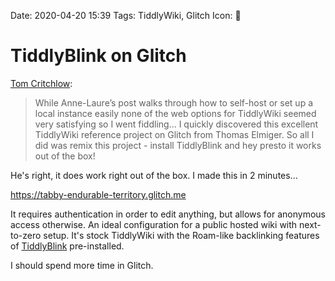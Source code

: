 Date: 2020-04-20 15:39
Tags: TiddlyWiki, Glitch
Icon: 🔗

# TiddlyBlink on Glitch

[Tom Critchlow](https://tomcritchlow.com/2020/04/20/tiddlyblink-glitch/):

> While Anne-Laure’s post walks through how to self-host or set up a local instance easily none of the web options for TiddlyWiki seemed very satisfying so I went fiddling…
> I quickly discovered this excellent TiddlyWiki reference project on Glitch from Thomas Elmiger.
> So all I did was remix this project - install TiddlyBlink and hey presto it works out of the box!

He's right, it does work right out of the box. I made this in 2 minutes...

https://tabby-endurable-territory.glitch.me

It requires authentication in order to edit anything, but allows for anonymous access otherwise. An ideal configuration for a public hosted wiki with next-to-zero setup. It's stock TiddlyWiki with the Roam-like backlinking features of [TiddlyBlink](https://giffmex.org/gifts/tiddlyblink.html) pre-installed.

I should spend more time in Glitch.